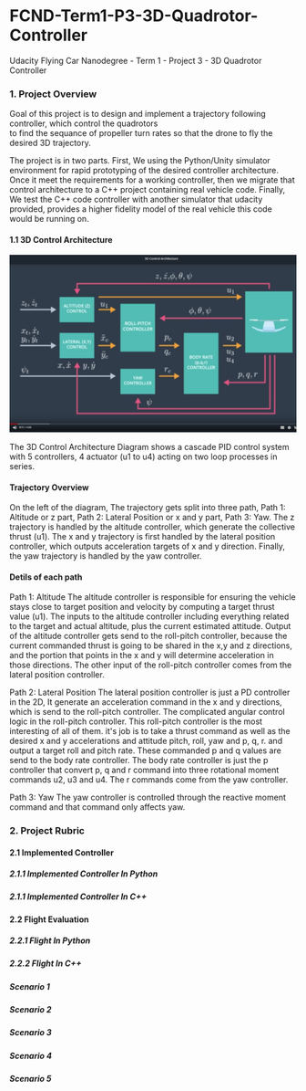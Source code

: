 # FCND-Term1-P3-3D-Quadrotor-Controller
Udacity Flying Car Nanodegree - Term 1 - Project 3 - 3D Quadrotor Controller

### 1. Project Overview
Goal of this project is to design and implement a trajectory following controller, which control the quadrotors  
to find the sequance of propeller turn rates so that the drone to fly the desired 3D trajectory.

The project is in two parts. First, We using the Python/Unity simulator environment for rapid prototyping of the desired controller architecture. 
Once it meet the requirements for a working controller, then we migrate that control architecture to a C++ project containing real vehicle code.
Finally, We test the C++ code controller with another simulator that udacity provided, provides a higher fidelity model of the real vehicle this code would be running on.

#### 1.1 3D Control Architecture

![ Cascade Control Architecture](./images/3d-control-arch.png)


The 3D Control Architecture Diagram shows a cascade PID control system with 5 controllers, 4 actuator (u1 to u4) acting on two loop processes in series.

#### Trajectory Overview
On the left of the diagram, The trajectory gets split into three path, Path 1: Altitude or z part, Path 2: Lateral Position or x and y part,  Path 3: Yaw. The z trajectory is handled by the altitude controller, which generate the collective thrust (u1). The x and y trajectory is first handled by the lateral position controller, which outputs acceleration targets of x and y direction. 
Finally, the yaw trajectory is handled by the yaw controller.

#### Detils of each path
Path 1: Altitude 
The altitude controller is responsible for ensuring the vehicle stays close to target position and velocity by computing a target thrust value (u1).
The inputs to the altitude controller including everything related to the target and actual altitude, plus the current estimated attitude. Output of the altitude controller gets send to the roll-pitch controller, because the current commanded thrust is going to be shared in the x,y and z directions, and the portion that points in the x and y will 
determine acceleration in those directions. The other input of the roll-pitch controller comes from the lateral position controller.

Path 2: Lateral Position
The lateral position controller is just a PD controller in the 2D, It generate an acceleration command in the x and y directions, which is send to the roll-pitch controller. The complicated angular control logic in the roll-pitch controller. This roll-pitch controller is the most interesting of all of them. it's job is to take a thrust command as well as the desired x and y accelerations and attitude pitch, roll, yaw and p, q, r.
and output a target roll and pitch rate. These commanded  p and q values are send to the body rate controller. The body rate controller is just the p controller that convert p, q and r command into three rotational moment commands u2, u3 and u4. The r commands come from the yaw controller.

Path 3: Yaw
The yaw controller is controlled through the reactive moment command and that command only affects yaw.


### 2. Project Rubric 

#### 2.1 Implemented Controller 

##### 2.1.1 Implemented Controller In Python

##### 2.1.1 Implemented Controller In C++

#### 2.2 Flight Evaluation

##### 2.2.1 Flight In Python   

##### 2.2.2 Flight In C++

##### Scenario 1
##### Scenario 2
##### Scenario 3
##### Scenario 4
##### Scenario 5





